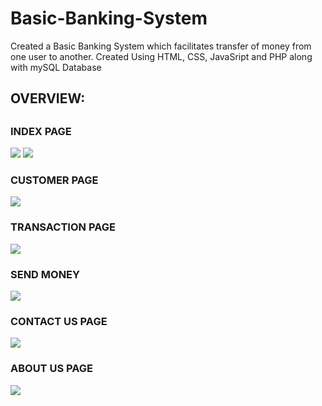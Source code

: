 # Basic-Banking-System
Created a Basic Banking System which facilitates transfer of money from one user to another. Created Using HTML, CSS, JavaSript and PHP along with mySQL Database

<H2> OVERVIEW: <H2>
<h3> INDEX PAGE </H3>
<img src="https://user-images.githubusercontent.com/102166679/193525007-fb253e39-a070-4a7e-a6df-0bec060aa1ee.png">
<img src="https://user-images.githubusercontent.com/102166679/193525127-14f1b3c2-1597-4503-8c21-6bc473a98b73.png">

<h3> CUSTOMER PAGE </H3>
<img src="https://user-images.githubusercontent.com/102166679/193525193-523ff63e-f299-4660-9cd2-422da87860c6.png">

<h3> TRANSACTION PAGE </H3>
<img src="https://user-images.githubusercontent.com/102166679/193525322-4e225027-fc8a-4632-9415-6899a1f54591.png">

<h3> SEND MONEY </H3>
<img src="https://user-images.githubusercontent.com/102166679/193525383-902c7c81-3870-4cf6-8a86-5fd335d4b8de.png">

<h3> CONTACT US PAGE </H3>
<img src="https://user-images.githubusercontent.com/102166679/193525486-8e7d0999-06d7-4648-8e7f-253935dc7815.png">

<h3> ABOUT US PAGE </H3>
<img src="https://user-images.githubusercontent.com/102166679/193525552-6bada259-ec41-47f3-9903-ad7367d84fae.png">
